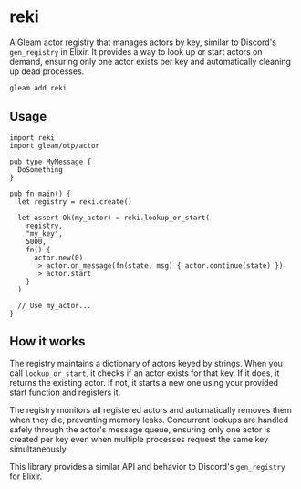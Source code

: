 # reki

A Gleam actor registry that manages actors by key, similar to Discord's `gen_registry` in Elixir. It provides a way to look up or start actors on demand, ensuring only one actor exists per key and automatically cleaning up dead processes.

```sh
gleam add reki
```

## Usage

```gleam
import reki
import gleam/otp/actor

pub type MyMessage {
  DoSomething
}

pub fn main() {
  let registry = reki.create()

  let assert Ok(my_actor) = reki.lookup_or_start(
    registry,
    "my_key",
    5000,
    fn() {
      actor.new(0)
      |> actor.on_message(fn(state, msg) { actor.continue(state) })
      |> actor.start
    }
  )

  // Use my_actor...
}
```

## How it works

The registry maintains a dictionary of actors keyed by strings. When you call `lookup_or_start`, it checks if an actor exists for that key. If it does, it returns the existing actor. If not, it starts a new one using your provided start function and registers it.

The registry monitors all registered actors and automatically removes them when they die, preventing memory leaks. Concurrent lookups are handled safely through the actor's message queue, ensuring only one actor is created per key even when multiple processes request the same key simultaneously.

This library provides a similar API and behavior to Discord's `gen_registry` for Elixir.
